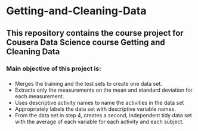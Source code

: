 # Getting-and-Cleaning-Data
## This repository contains the course project for Cousera Data Science course Getting and Cleaning Data 
### Main objective of this project is: 
### 
* Merges the training and the test sets to create one data set. 
* Extracts only the measurements on the mean and standard deviation for each measurement. 
* Uses descriptive activity names to name the activities in the data set 
* Appropriately labels the data set with descriptive variable names. 
* From the data set in step 4, creates a second, independent tidy data set with the average of each variable for each activity and each subject. 
